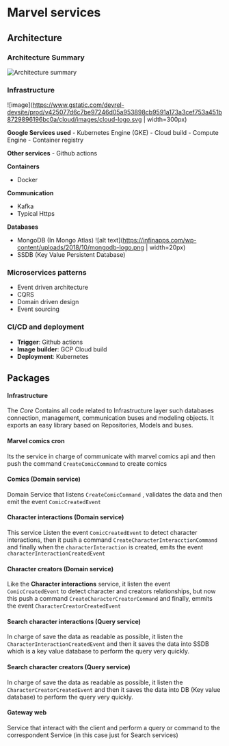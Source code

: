 # Marvel services

## Architecture

### Architecture Summary

![Architecture summary](https://user-images.githubusercontent.com/21212247/91680422-68e00900-eb08-11ea-9167-c1cb3d83482e.png)

### Infrastructure

![image](https://www.gstatic.com/devrel-devsite/prod/v425077d6c7be97246d05a953898cb9591a173a3cef753a451b8729896196bc0a/cloud/images/cloud-logo.svg | width=300px)

**Google Services used** - Kubernetes Engine (GKE) - Cloud build - Compute Engine - Container registry

**Other services** - Github actions

**Containers**

- Docker

**Communication**

- Kafka
- Typical Https

**Databases**

- MongoDB (In Mongo Atlas) ![alt text](https://infinapps.com/wp-content/uploads/2018/10/mongodb-logo.png | width=20px)
- SSDB (Key Value Persistent Database)

### Microservices patterns

- Event driven architecture
- CQRS
- Domain driven design
- Event sourcing

### CI/CD and deployment

- **Trigger**: Github actions
- **Image builder**: GCP Cloud build
- **Deployment**: Kubernetes

## Packages

#### Infrastructure

The _Core_
Contains all code related to Infrastructure layer such databases connection, management, communication buses and modeling objects. It exports an easy library based on Repositories, Models and buses.

#### Marvel comics cron

Its the service in charge of communicate with marvel comics api and then push the command `CreateComicCommand` to create comics

#### Comics (Domain service)

Domain Service that listens `CreateComicCommand` , validates the data and then emit the event `ComicCreatedEvent`

#### Character interactions (Domain service)

This service Listen the event `ComicCreatedEvent` to detect character interactions, then it push a command `CreateCharacterInteracctionCommand` and finally when the `characterInteraction` is created, emits the event `characterInteractionCreatedEvent`

#### Character creators (Domain service)

Like the **Character interactions** service, it listen the event `ComicCreatedEvent` to detect character and creators relationships, but now this push a command `CreateCharacterCreatorCommand` and finally, emmits the event `CharacterCreatorCreatedEvent`

#### Search character interactions (Query service)

In charge of save the data as readable as possible, it listen the `CharacterInteractionCreatedEvent` and then it saves the data into SSDB which is a key value database to perform the query very quickly.

#### Search character creators (Query service)

In charge of save the data as readable as possible, it listen the `CharacterCreatorCreatedEvent` and then it saves the data into DB (Key value database) to perform the query very quickly.

#### Gateway web

Service that interact with the client and perform a query or command to the correspondent Service (in this case just for Search services)
